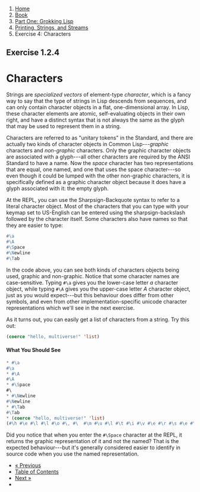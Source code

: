 <ol class="breadcrumb">
  <li><a href="/">Home</a></li>
  <li><a href="/book/">Book</a></li>
  <li><a href="/book/1-0-0-overview/">Part One: Grokking Lisp</a></li>
  <li><a href="/book/1-02-00-input-output/">Printing, Strings, and Streams</a></li>
  <li class="active">Exercise 4: Characters</li>
</ol>

## Exercise 1.2.4

# Characters

Strings are *specialized vectors* of element-type *character*, which is a fancy way to say that the type of strings in Lisp descends from sequences, and can only contain character objects in a flat, one-dimensional array.  In Lisp, these character elements are atomic, self-evaluating objects in their own right, and have a distinct syntax that is not always the same as the glyph that may be used to represent them in a string.

Characters are referred to as "unitary tokens" in the Standard, and there are actually two kinds of character objects in Common Lisp---*graphic* characters and *non-graphic* characters.  Only the graphic character objects are associated with a glyph---all other characters are required by the ANSI Standard to have a name.  Now the *space* character has two representations that are equal, one named, and one that uses the space character---so even though it could be lumped with the other non-graphic characters, it is specifically defined as a graphic character object because it does have a glyph associated with it: the empty glyph.

At the REPL, you can use the Sharpsign-Backquote syntax to refer to a literal character object. Most of the characters that you can type with your keymap set to US-English can be entered using the sharpsign-backslash followed by the character itself. Some characters also have names so that they are easier to type:

```lisp
#\a
#\A
#\Space
#\Newline
#\Tab
```

In the code above, you can see both kinds of characters objects being used, graphic and non-graphic. Notice that some character names are case-sensitive. Typing `#\a` gives you the lower-case letter <em>a</em> character object, while typing `#\A` gives you the upper-case letter <em>A</em> character object, just as you would expect---but this behaviour does differ from other symbols, and even from other implementation-specific unicode character representations which we'll see in the next exercise.

As it turns out, you can easily get a list of characters from a string.  Try this out:

```lisp
(coerce "hello, multiverse!" 'list)
```

#### What You Should See

```lisp
* #\a
#\a
* #\A
#\A
* #\Space
#\
* #\Newline
#\Newline
* #\Tab
#\Tab
* (coerce "hello, multiverse!" 'list)
(#\h #\e #\l #\l #\o #\, #\  #\m #\u #\l #\t #\i #\v #\e #\r #\s #\e #\!)
```

Did you notice that when you enter the `#\Space` character at the REPL, it returns the graphic representation of it and not the named?  That is the expected behaviour---but it's generally considered easier to identify in source code when you use the named representation.

<ul class="pager">
  <li class="previous"><a href="/book/1-02-03-unicode.md">&laquo; Previous</a></li>
  <li><a href="/book/">Table of Contents</a></li>
  <li class="next"><a href="/book/1-02-05-more-chars.md">Next &raquo;</a><li>
</ul>
